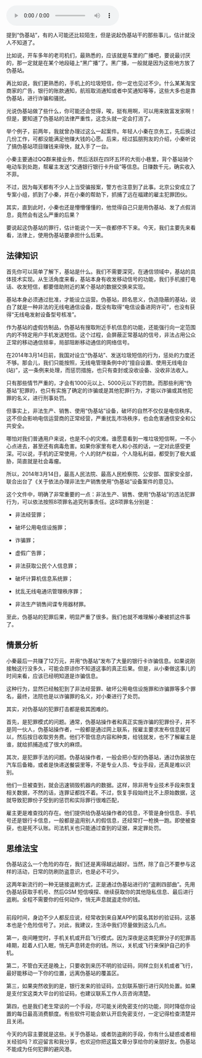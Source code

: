 <audio title="24 _ “伪基站”是你的避风港吗？" src="https://static001.geekbang.org/resource/audio/c4/03/c4af01d2ab4e1770fa88e4d652f51b03.mp3" controls="controls"></audio> 
<p>提到“伪基站”，有的人可能还比较陌生，但是说起伪基站干的那些事儿，估计就没人不知道了。</p><p>比如说，开车多年的老司机们，最熟悉的，应该就是车里的广播吧，要说最讨厌的，那一定就是在某个地段碰上“黑广播”了。黑广播，一般就是因为这些地方放了伪基站。</p><p>再比如说，我们更熟悉的，手机上的垃圾短信，你一定也见过不少。什么某某淘宝商家的广告，银行的账款通知，航班取消通知或者中奖通知等等，这些大多也是靠伪基站，进行诈骗和骚扰。</p><p>光说伪基站做了些什么，你可能还会觉得，唉，挺有用啊，可以用来致富发家啊！但是，要知道了伪基站的法律严重性，这念头就一定会打消了。</p><p>举个例子，前两年，我就曾办理过这么一起案件。年轻人小秦在京务工，先后换过几份工作，可都没能满足他赚大钱的心愿。后来，经过狐朋狗友的介绍，小秦听说了搞伪基站项目赚钱来得快，就入手了一台。</p><p>小秦主要通过QQ群来接业务，然后活跃在四环五环的大街小巷里，背个基站骑个电动车到处跑，帮雇主发送“交通银行银行卡升级”等信息。日赚数千元，确实收入不菲。</p><p>不过，因为每天都有不少人上当受骗报案，警方也注意到了此事。北京公安成立了专案小组，抓到了小秦，并在小秦的帮助下，抓捕了远在福建的雇主犯罪团伙。</p><!-- [[[read_end]]] --><p>其实，直到此时，小秦也还是懵懵懂懂的，他觉得自己只是用伪基站、发了点假消息，竟然会有这么严重的后果？</p><p>要说起这伪基站的罪行，估计能说个一天一夜都停不下来。今天，我们主要先来看看，法律上，使用伪基站要承担什么后果。</p><h2>法律知识</h2><p>首先你可以简单了解下，基站是什么。我们不需要深究，在通信领域中，基站的具体技术实现。从生活角度来看，基站本身有收发移动信号的功能，我们手机接打电话、收发短信，都要借助附近的某个基站的数据交换来实现。</p><p>基站本身必须通过批准，才能设立运营。伪基站，顾名思义，伪造隐蔽的基站，说白了就是一种非法的无线电通信设备，既没有取得“电信设备进网许可”，也没有获得“无线电发射设备型号核准”。</p><p>作为基站的虚假仿制品，伪基站有搜取附近手机信息的功能，还能强行向一定范围内的不特定用户手机发送短信。这个过程，会屏蔽正常基站的信号，非法占用公众正常的移动通信频率，局部阻断移动通信的网络信号。</p><p>在2014年3月14日前，我国对设立“伪基站”、发送垃圾短信的行为，惩处的力度还不够。那会儿，我们只能按照，无线电管理条例中的“擅自设置、使用无线电台(站)”，这一条例来处理，而惩罚措施，也只有查封或没收设备、没收非法收入。</p><p>只有那些情节严重的，才会有1000元以上、5000元以下的罚款。而那些利用“伪基站”犯罪的，也只有实施了确定的诈骗或是其他犯罪行为，才能以诈骗或其他犯罪的名义，进行刑事处罚。</p><p>但事实上，非法生产、销售、使用“伪基站”设备，破坏的自然不仅仅是电信秩序。这不但会影响电信运营商的正常经营，严重扰乱市场秩序，也会危害通信安全和公共安全。</p><p>哪怕对我们普通用户来说，也是不小的灾难。谁愿意看到一堆垃圾短信啊，一不小心点进去，甚至还有病毒危害。如果你家里有老人和小孩的话，一定对此感受更深。可以说，手机的正常使用，个人的财产权益，个人隐私利益，都受到了极大威胁，简直就是社会毒瘤。</p><p>所以，2014年3月14日，最高人民法院、最高人民检察院、公安部、国家安全部，联合出台了《关于依法办理非法生产销售使用“伪基站”设备案件的意见》。</p><p>这个文件中，明确了非常重要的一点：非法生产、销售、使用“伪基站”的违法犯罪行为，可以依法按照8项罪名追究刑事责任。这8项罪名分别是：</p><ul>
<li>
<p>非法经营罪；</p>
</li>
<li>
<p>破坏公用电信设施罪；</p>
</li>
<li>
<p>诈骗罪；</p>
</li>
<li>
<p>虚假广告罪；</p>
</li>
<li>
<p>非法获取公民个人信息罪；</p>
</li>
<li>
<p>破坏计算机信息系统罪；</p>
</li>
<li>
<p>扰乱无线电通讯管理秩序罪；</p>
</li>
<li>
<p>非法生产销售间谍专用器材罪。</p>
</li>
</ul><p>至此，伪基站的犯罪后果，明显严重了很多。我们也就不难理解小秦被抓这件事了。</p><h2>情景分析</h2><p>小秦最后一共赚了12万元，并用“伪基站”发布了大量的银行卡诈骗信息。如果说刚接触这行没多久，可能会原谅你不知道这事的真正后果。但是，从小秦做这事儿的时间来看，应该已经明知道是诈骗信息。</p><p>这种行为，显然已经触犯到了非法经营罪、破坏公用电信设施罪和诈骗罪等多个罪名，最终，法院也是以诈骗罪的名义，对小秦进行了处罚。</p><p>其实，对伪基站的犯罪打击都是极其困难的。</p><p>首先，是犯罪模式的问题。通常，伪基站操作者和真正实施诈骗的犯罪份子，并不是同一伙人，伪基站操作者，一般都是通过网上联系，按雇主要求发布信息就可以，然后按日收取劳务费。他们不管信息内容和种类，给钱就发，也不了解雇主是谁，就给抓捕造成了很大的麻烦。</p><p>其次，是犯罪手法的问题。伪基站操作者，一般会把小型的伪基站，通过伪装放在汽车后备箱，或者是快递送餐袋里等，不是专业人员、专业手段，还真是难以识别。</p><p>他们一旦被查到，就会迅速销毁机器内的数据。这样，除非用专业技术手段来恢复相关数据，不然的话，连罪证都找不着。不过，恢复手段始终比不上原始数据，这就导致犯罪份子受到的惩罚和实际罪行很难匹配，</p><p>雇主更是难查找的存在。他们提供给伪基站操作者的信息，不管是身份信息、手机号还是银行卡信息，一般都是盗用别人的假信息，还经常打一枪换一跑。即使被查获，也是死不认账。司法机关也只能通过查到的证据，来定罪处罚。</p><h2>思维法宝</h2><p>伪基站这么一个危险的存在，我们还是离得越远越好。当然，除了自己不要参与这样的活动，日常的防刷防盗意识，也是必不可少。</p><p>这两年新流行的一种无链接盗刷方式，正是通过伪基站进行的“盗刷四部曲”。先用伪基站获取手机号、然后GSM 短信嗅探、继续获取你的其他隐私信息、最后进行盗刷。全程不需要你的任何动作，悄无声息就盗走你的钱。</p><p><img src="https://static001.geekbang.org/resource/image/1e/13/1e17654061558eed6b259b1fd6ab3c13.jpg" alt=""></p><p>前段时间，身边不少人都反应说，经常收到来自某APP的莫名其妙的验证码，这基本也是个危险信号了。对此，我建议，生活中我们尽量做到这么几点。</p><p>第一，夜间睡觉时，手机关机或开启飞行模式。因为深夜是这类犯罪分子的犯罪高峰期，趁着人们入眠，悄无声息转走你的钱。所以，关机或飞行来保护自己的手机。</p><p>第二，不管白天还是晚上，只要收到来历不明的验证码，同样立刻关机或者飞行，最好能移动一下你的位置，远离伪基站的覆盖区。</p><p>第三，如果突然收到的是，银行发来的验证码，立刻联系银行进行风险处置。如果是支付宝这类大平台的验证码，也建议联系工作人员咨询清楚。</p><p>第四，也是我们老生常谈的一个手段，尽可能关闭免密支付的功能，同时降低你设置的每日最高消费额度。有些软件可能会默认开启免密支付，一定记得检查清楚并且关闭。</p><p>今天的内容主要就是这些。关于伪基站，或者防盗刷的手段，你有什么疑惑或者相关经验吗？欢迎留言和我分享，也欢迎你把这篇文章分享给你的亲朋好友。伪基站不能成为任何犯罪的避风港。</p><p></p>